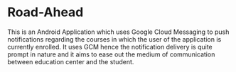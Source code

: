 # Road-Ahead
This is an Android Application which uses Google Cloud Messaging to push notifications regarding the courses in which the user of the application is currently enrolled.
It uses GCM hence the notification delivery is quite prompt in nature and it aims to ease out the medium of communication between education center and the student.
